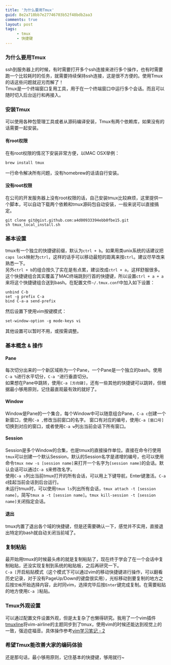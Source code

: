 ```yaml
---
title: '为什么要用Tmux'
guid: 8e2a718bb7e27746703b52f48bdb2aa3
comments: true
layout: post
tags:
     - tmux
     - 快捷键
---
```

### 为什么要用Tmux
ssh到服务器上的时候，有时需要打开多个ssh连接来进行多个操作，也有时需要跑一个比较耗时的任务，就需要持续保持ssh连接，这是很不方便的。使用Tmux的话这些问题就迎刃而解了！  
Tmux是一个终端窗口复用工具，用于在一个终端窗口中运行多个会话。而且可以随时切入后台运行和再接入。

### 安装Tmux
可以使用各种包管理工具或者从源码编译安装，Tmux有两个依赖库，如果没有的话需要一起安装。

#### 有root权限
在有root权限的情况下安装非常方便，以MAC OSX举例：  

``` shell
brew install tmux
```
一行命令解决所有问题，没有homebrew的话请自行安装。

#### 没有root权限
在公司的开发服务器上没有root权限的话，自己安装tmux比较麻烦，这里提供一个脚本，可以自动下载两个依赖和tmux源码包自动安装，一般来说可以直接搞定。  

``` shell
git clone git@gist.github.com:a4d00933394ebb0fbe15.git
sh tmux_local_install.sh
```

### 基本设置
tmux有一个独立的快捷键前缀，默认为`ctrl + b`。如果用类unix系统的话建议把`caps lock`映射为`ctrl`，这样的话手可以移动最短的距离来按`ctrl`。建议尽早改来熟悉一下。  
另外`ctrl + b`的组合按久了实在是有点累，建议改成`ctrl + a`，这样舒服很多。这个快捷键组合其实覆盖了MAC终端跳到行首的快捷键，所以设置`ctrl + a + a`来将这个快捷键组合送到bash。在配置文件`~/.tmux.conf`中加入如下设置：  

```
unbind C-b
set -g prefix C-a
bind C-a-a send-prefix
```

然后设置下使用vim按键模式：  

```
set-window-option -g mode-keys vi
```

其他设置可以暂时不用，或按需调整。

### 基本概念 & 操作

#### Pane
每次切分出来的一个新区域称为一个Pane，一个Pane是一个独立的bash。使用`C-a %`进行水平切分，`C-a "`进行垂直切分。  
如果想在Pane中跳转，使用`C-a [方向键]`，还有一些其他的快捷键可以跳转，但根据最小够用原则，记住最直观最有效的就好了。

#### Window
Window是Pane的一个集合，每个Window中可以随意组合Pane，`C-a c`创建一个新窗口，使用`C-a ,`修改当前窗口的名字。 
窗口有对应的编号，使用`C-a [窗口号]`切换到对应的窗口，或者使用`C-a w`列出当前会话下所有窗口。

#### Session
Session是多个Window的合集，也是tmux的直接操作单位。直接在命令行使用`tmux`可以创建一个默认Session，默认的Session名字是递增的编号，也可以使用命令`tmux new -s [session name]`来打开一个名字为`[session name]`的会话。默认会话可以通过`C-a $`来修改名字。  
使用`C-a s`列出当前tmux打开的所有会话，可以用上下键导航，Enter键激活。`C-a d`挂起当前会话到后台运行。  
未运行tmux时，可以使用`tmux ls`列出所有会话，`tmux attach -t [session name]`，简写`tmux a -t [session name]`。`tmux kill-session -t [session name]`关闭指定会话。

#### 退出
tmux内置了退出各个域的快捷键，但是还需要确认一下，感觉并不实用，直接退出特定的bash就自动关闭当前域了。  

### 复制粘贴
最开始用tmux的时候最头疼的就是复制粘贴了，现在终于学会了在一个会话中复制粘贴，还没实现复制到系统的粘贴板，之后再研究一下。  
`C-a [`开启粘贴模式（这个模式下可以通过vim的移动快捷键进行操作，可以翻看历史记录，对于没有PageUp/Down的键盘很实用），光标移动到要复制的地方之后按`空格`开始选择内容，此时同vim，选择完毕后按`Enter`键完成复制。在需要粘贴的地方使用`C-a ]`粘贴。

### Tmux外观设置
可以通过配置文件设置外观，但是太复杂了也懒得研究。我用了一个vim插件[tmuxline](https://github.com/edkolev/tmuxline.vim)将vim-airline的主题同步到了tmux，使用vim的时候还能达到视觉上的一致，强迫症福音。具体操作参考[vim学习笔记 - 2](http://pengmeng.me/2016/05/04/vim-study-note-2.html)

### 希望Tmux能改善大家的编码体验
还是那句话，最小够用原则，记住基本的快捷键，够用就行~